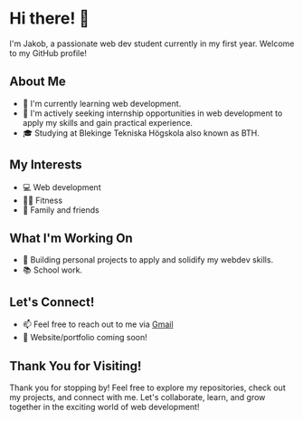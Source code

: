 # Hi there! 👋

I'm Jakob, a passionate web dev student currently in my first year. Welcome to my GitHub profile!

## About Me

- 🌱 I'm currently learning web development.
- 💼 I'm actively seeking internship opportunities in web development to apply my skills and gain practical experience.
- 🎓 Studying at Blekinge Tekniska Högskola also known as BTH.

## My Interests

- 💻 Web development
- 🏋️‍♂️ Fitness
- 🤝 Family and friends

## What I'm Working On

- 🚀 Building personal projects to apply and solidify my webdev skills.
- 📚 School work.

## Let's Connect!

- 📫 Feel free to reach out to me via [Gmail](jkberiksson@gmail.com)
- 💬 Website/portfolio coming soon!

## Thank You for Visiting!

Thank you for stopping by! Feel free to explore my repositories, check out my projects, and connect with me. Let's collaborate, learn, and grow together in the exciting world of web development!
